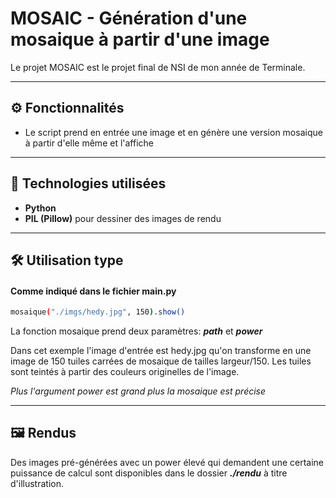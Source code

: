 # MOSAIC - Génération d'une mosaique à partir d'une image

Le projet MOSAIC est le projet final de NSI de mon année de Terminale.

---

## ⚙️ Fonctionnalités

- Le script prend en entrée une image et en génère une version mosaique à partir d'elle même et l'affiche
---

## 🧰 Technologies utilisées

- **Python**
- **PIL (Pillow)** pour dessiner des images de rendu
---

## 🛠️ Utilisation type
#### Comme indiqué dans le fichier main.py

```bash
mosaique("./imgs/hedy.jpg", 150).show()
```
La fonction mosaique prend deux paramètres: ***path*** et ***power***

Dans cet exemple l'image d'entrée est hedy.jpg qu'on transforme en une image de 150 tuiles carrées de mosaique de tailles largeur/150.
Les tuiles sont teintés à partir des couleurs originelles de l'image.


*Plus l'argument power est grand plus la mosaique est précise*

---
## 🖼️ Rendus
Des images pré-générées avec un power élevé qui demandent une certaine puissance de calcul sont disponibles dans le dossier ***./rendu*** à titre d'illustration.

